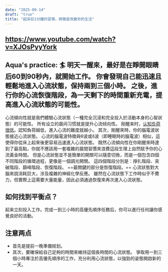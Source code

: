 ```yaml
---
date: "2025-09-14"
draft: "true"
title: "起床后1分鐘的習慣，將徹底改變你的生活"
---
```


https://www.youtube.com/watch?v=XJOsPyyYork
---
Aqua's practice: :surfer: 
明天一醒來，最好是在睜開眼睛后60到90秒內，就開始工作。 你會發現自己能迅速且輕鬆地進入心流狀態，保持兩到三個小時。 之後，進行你的心流恢復階段，為一天剩下的時間重新充電，提高進入心流狀態的可能性。
---
心流傾向性就是我們體驗心流狀態（一種完全沉浸和完全投入於活動本身的心智狀態）的可能性。
所有设立的晨间习惯就是提升心流倾向性。
刚醒来时，[认知负荷很低](^7e227767-44e2-44b9-ad0f-1c8abe96fa66)。認知負荷越低，進入心流的難度就越小。
其次，剛醒來時，你的腦電波狀態接近心流狀態。 心流的腦電波特徵與θ波或δ波（即睡眠時的腦電波）相似，這使得你從床上起來後更容易迅速進入心流狀態。
既然心流傾向性在你剛醒來時達到了最高點，你就不應該用一套複雜的晨間習慣來浪費這段生理上自然賦予你的心流黃金時間。
但是心流狀態並不是簡單的開關可以隨意切換，而是一個包含四個不同階段的循環過程，更像是一個調光開關。
這四個階段分別是：掙扎階段、突破階段、巔峰階段、恢復階段。
==最關鍵的部分是恢復階段。== 心流狀態對大腦來說消耗巨大，涉及複雜的神經化學反應。 雖然在心流狀態下工作時似乎不費力，但實際上這需要大量能量，因此必須通過恢復來再次進入心流狀態。
## 如何找到平衡点？
起来立刻投入工作。完成一到三小時的高優先順序任務后，你可以進行任何讓你感覺良好的活動。
## 注意两点
- 首先是提前一晚準備规划。
- 其次，要確保給自己足夠的時間來維持這個長時間的心流狀態。 爭取用一到三個小時專注於高優先順序的工作，充分利用心流狀態，以強勁的姿態開啟新的一天。

